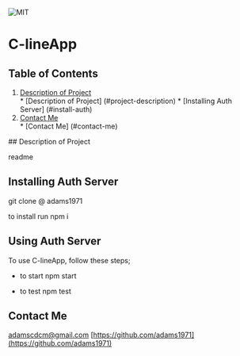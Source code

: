 
  ![MIT](https://img.shields.io/github/license/adams1971/C-lineApp)
  # C-lineApp
  
  ## Table of Contents
  <ol>
  <li>
  <a href="#description">Description of Project</a>
  </li>
  * [Description of Project] (#project-description)
  * [Installing Auth Server] (#install-auth)
  <li>
  <a href="#contact">Contact Me</a>
  </li>
  * [Contact Me] (#contact-me)
  </ol>
  ## Description of Project
  
  readme

  ## Installing Auth Server

  git clone @ adams1971

  to install run npm i

  ## Using Auth Server
  
  To use C-lineApp, follow these steps;

  - to start npm start
  
  - to test npm test
  
  
  ## Contact Me
  
  adamscdcm@gmail.com
  [https://github.com/adams1971](https://github.com/adams1971)